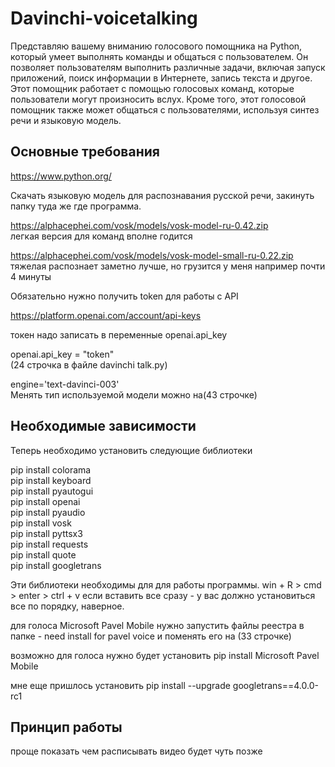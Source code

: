 # Davinchi-voicetalking

Представляю вашему вниманию голосового помощника на Python, который умеет выполнять команды и общаться с пользователем.
Он позволяет пользователям выполнить различные задачи, включая запуск приложений, поиск информации в Интернете, запись текста и другое.
Этот помощник работает с помощью голосовых команд, которые пользователи могут произносить вслух. 
Кроме того, этот голосовой помощник также может общаться с пользователями, используя синтез речи и языковую модель. 

<h2>Основные требования</h2>

https://www.python.org/

Скачать языковую модель для распознавания русской речи, закинуть папку туда же где программа. 

https://alphacephei.com/vosk/models/vosk-model-ru-0.42.zip          
легкая версия для команд вполне годится

https://alphacephei.com/vosk/models/vosk-model-small-ru-0.22.zip    
тяжелая распознает заметно лучше, но грузится у меня например почти 4 минуты

Обязательно нужно получить token для работы с API  

https://platform.openai.com/account/api-keys

токен надо записать в переменные openai.api_key

openai.api_key = "token"</br>    (24 строчка в файле davinchi talk.py)

engine='text-davinci-003'</br>   Менять тип используемой модели можно на(43 строчке)

<h2>Необходимые зависимости</h2>

Теперь необходимо установить следующие библиотеки

pip install colorama  
pip install keyboard  
pip install pyautogui  
pip install openai   
pip install pyaudio   
pip install vosk   
pip install pyttsx3  
pip install requests  
pip install quote  
pip install googletrans   

Эти библиотеки необходимы для для работы программы. 
win + R > cmd > enter > ctrl + v 
если вставить все сразу - у вас должно установиться все по порядку, наверное.

для голоса Microsoft Pavel Mobile нужно запустить файлы реестра в папке -
need install for pavel voice и поменять его на (33 строчке)

возможно для голоса нужно будет установить
pip install Microsoft Pavel Mobile

мне еще пришлось установить 
pip install --upgrade googletrans==4.0.0-rc1

<h2>Принцип работы</h3>

проще показать чем расписывать видео будет чуть позже
